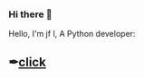 ### Hi there 👋

Hello, I'm jf l, A Python developer:

## ✒[click](https://handsomelin.top/)
<!--
- 👯 I’m looking to collaborate on ...
- 🤔 I’m looking for help with ...
- 💬 Ask me about ...
- 📫 How to reach me: ...
- 😄 Pronouns: ...
- ⚡ Fun fact: ...
-->
<!-- ![jf's github stats](https://github-readme-stats.vercel.app/api?username=junfalin&show_icons=true&theme=graywhite) -->


